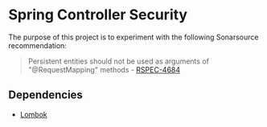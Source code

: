 # Spring Controller Security

The purpose of this project is to experiment with the following Sonarsource recommendation:

> Persistent entities should not be used as arguments of "@RequestMapping" methods - [RSPEC-4684](https://rules.sonarsource.com/java/tag/spring/RSPEC-4684)

## Dependencies

- [Lombok](https://projectlombok.org/)
